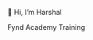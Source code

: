 👋 Hi, I’m Harshal

Fynd Academy Training

<!---Harshal_FYND is a ✨ special ✨ repository because its `README.md` (this file) appears on your GitHub profile.
You can click the Preview link to take a look at your changes.
--->
